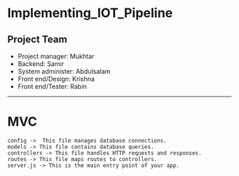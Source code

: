 # Implementing_IOT_Pipeline

## **Project Team**

- Project manager: Mukhtar
- Backend: Samir
- System administer: Abdulsalam
- Front end/Design: Krishna
- Front end/Tester: Rabin

---

# MVC

```
config ->  This file manages database connections.
models -> This file contains database queries.
controllers -> This file handles HTTP requests and responses.
routes -> This file maps routes to controllers.
server.js -> This is the main entry point of your app.
```
